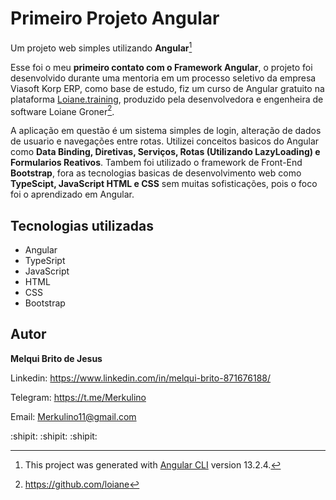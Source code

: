 # Primeiro Projeto Angular

Um projeto web simples utilizando **Angular**[^1]

Esse foi o meu **primeiro contato com o Framework Angular**, o projeto foi desenvolvido durante uma mentoria
em um processo seletivo da empresa Viasoft Korp ERP, como base de estudo, fiz um curso de Angular gratuito na plataforma [Loiane.training](https://loiane.training/), produzido pela desenvolvedora e engenheira de software Loiane Groner[^2].

A aplicação em questão é um sistema simples de login, alteração de dados de usuario e navegações entre rotas. Utilizei conceitos basicos do Angular como **Data Binding, Diretivas, Serviços, Rotas (Utilizando LazyLoading) e Formularios Reativos**. Tambem foi utilizado o framework de Front-End **Bootstrap**, fora as tecnologias basicas de desenvolvimento web como **TypeScipt, JavaScript HTML e CSS** sem muitas sofisticações, pois o foco foi o aprendizado em Angular. 

## Tecnologias utilizadas

- Angular
- TypeSript
- JavaScript
- HTML
- CSS
- Bootstrap

## Autor

**Melqui Brito de Jesus**

Linkedin: https://www.linkedin.com/in/melqui-brito-871676188/

Telegram: https://t.me/Merkulino

Email: Merkulino11@gmail.com

:shipit: :shipit: :shipit: 

[^1]: This project was generated with [Angular CLI](https://github.com/angular/angular-cli) version 13.2.4.

[^2]: https://github.com/loiane
